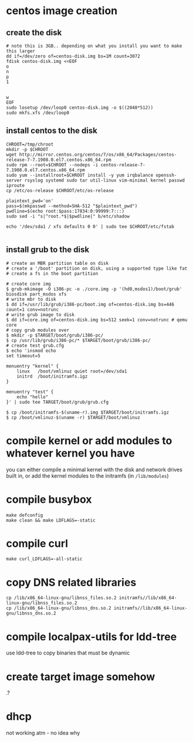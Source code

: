 # centos image creation

## create the disk
```
# note this is 3GB.. depending on what you install you want to make this larger
dd if=/dev/zero of=centos-disk.img bs=1M count=3072
fdisk centos-disk.img <<EOF
o
n
p
1


w
EOF
sudo losetup /dev/loop0 centos-disk.img -o $((2048*512))
sudo mkfs.xfs /dev/loop0

```

## install centos to the disk
```
CHROOT=/tmp/chroot
mkdir -p $CHROOT
wget http://mirror.centos.org/centos/7/os/x86_64/Packages/centos-release-7-7.1908.0.el7.centos.x86_64.rpm
sudo rpm --root=$CHROOT --nodeps -i centos-release-7-7.1908.0.el7.centos.x86_64.rpm
sudo yum --installroot=$CHROOT install -y yum irqbalance openssh-server rsyslog systemd sudo tar util-linux vim-minimal kernel passwd iproute
cp /etc/os-release $CHROOT/etc/os-release

plaintext_pwd='on'
pass=$(mkpasswd --method=SHA-512 "$plaintext_pwd")
pwdline=$(echo root:$pass:17834:0:99999:7:::)
sudo sed -i "s|^root.*$|$pwdline|" b/etc/shadow

echo '/dev/sda1 / xfs defaults 0 0' | sudo tee $CHROOT/etc/fstab


```

## install grub to the disk

```
# create an MBR partition table on disk
# create a '/boot' partition on disk, using a supported type like fat
# create a fs in the boot partition

# create core img
$ grub-mkimage -O i386-pc -o ./core.img -p '(hd0,msdos1)/boot/grub' biosdisk part_msdos xfs
# write mbr to disk
$ dd if=/usr/lib/grub/i386-pc/boot.img of=centos-disk.img bs=446 count=1 conv=notrunc
# write grub image to disk
$ dd if=core.img of=centos-disk.img bs=512 seek=1 conv=notrunc # qemu core
# copy grub modules over
$ mkdir -p $TARGET/boot/grub/i386-pc/
$ cp /usr/lib/grub/i386-pc/* $TARGET/boot/grub/i386-pc/
# create test grub.cfg
$ echo 'insmod echo
set timeout=5

menuentry "kernel" {
    linux   /boot/vmlinuz quiet root=/dev/sda1
    initrd  /boot/initramfs.igz
}

menuentry "test" {
    echo "hello"
}' | sudo tee TARGET/boot/grub/grub.cfg

$ cp /boot/initramfs-$(uname-r).img $TARGET/boot/initramfs.igz
$ cp /boot/vmlinuz-$(uname -r) $TARGET/boot/vmlinuz
```

# compile kernel or add modules to whatever kernel you have

you can either compile a minimal kernel with the disk and network drives built
in, or add the kernel modules to the initramfs (in `/lib/modules`)

# compile busybox

```
make defconfig
make clean && make LDFLAGS=-static
```

# compile curl

```
make curl_LDFLAGS=-all-static
```

# copy DNS related libraries

```
cp /lib/x86_64-linux-gnu/libnss_files.so.2 initramfs//lib/x86_64-linux-gnu/libnss_files.so.2
cp /lib/x86_64-linux-gnu/libnss_dns.so.2 initramfs//lib/x86_64-linux-gnu/libnss_dns.so.2
```

# compile localpax-utils for ldd-tree
use ldd-tree to copy binaries that must be dynamic

# create target image somehow

.?

# dhcp

not working atm - no idea why
